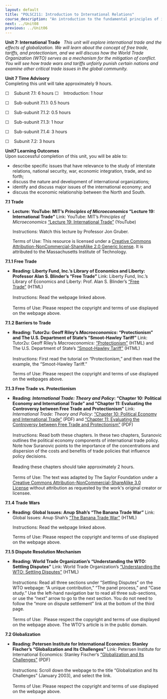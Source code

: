 ```yaml
---
layout: default
title: "POLSC211: Introduction to International Relations"
course_description: "An introduction to the fundamental principles of international relations within the political science framework, exploring issues related to the politics and ethics of global welfare, war, world poverty, disease, trade policy, environmental concerns, human rights, and terrorism."
next: ../Unit08
previous: ../Unit06
---
```

**Unit 7: International Trade** <span id="7"></span> 
*This unit will explore international trade and the effects of
globalization. We will learn about the concept of free trade, tariffs,
and protectionism, and we will discuss how the World Trade Organization
(WTO) serves as a mechanism for the mitigation of conflict. You will see
how trade wars and tariffs unfairly punish certain nations and examine
other critical trade issues in the global community.*

**Unit 7 Time Advisory**  
Completing this unit will take approximately 9 hours.  
  
 ☐    Subunit 7.1: 6 hours
☐    Introduction: 1 hour  
  
 ☐    Sub-subunit 7.1.1: 0.5 hours  
  
 ☐    Sub-subunit 7.1.2: 0.5 hours  
  
 ☐    Sub-subunit 7.1.3: 1 hour  
  
 ☐    Sub-subunit 7.1.4: 3 hours

☐    Subunit 7.2: 3 hours

**Unit7 Learning Outcomes**  
Upon successful completion of this unit, you will be able to:
-   describe specific issues that have relevance to the study of
    interstate relations, national security, war, economic integration,
    trade, and so forth;
-   <span dir="LTR">discuss the nature and development of international
    organizations;</span>
-   identify and discuss major issues of the international economy; and
-   discuss the economic relationship between the North and South.

**7.1 Trade** <span id="7.1"></span> 
-   **Lecture: YouTube: MIT’s *Principles of Microeconomics* “Lecture
    19: International Trade”**
    Link: YouTube: MIT’s *Principles of Microeconomics* [“Lecture 19:
    International
    Trade”](http://www.youtube.com/watch?v=oju-1Ogh1ks) (YouTube)  
      
     Instructions: Watch this lecture by Professor Jon Gruber.  
      
     Terms of Use: This resource is licensed under a [Creative Commons
    Attribution-NonCommercial-ShareAlike 2.0 Generic
    license](http://creativecommons.org/licenses/by-nc-sa/2.0/). It is
    attributed to the Massachusetts Institute of Technology. 

**7.1.1 Free Trade** <span id="7.1.1"></span> 
-   **Reading: Liberty Fund, Inc.’s Library of Economics and Liberty:
    Professor Alan S. Blinder’s “Free Trade”**
    Link: Liberty Fund, Inc.’s Library of Economics and Liberty: Prof.
    Alan S. Blinder’s [“Free
    Trade”](http://www.econlib.org/library/Enc/FreeTrade.html) (HTML)  
        
     Instructions: Read the webpage linked above.  
        
     Terms of Use: Please respect the copyright and terms of use
    displayed on the webpage above.

**7.1.2 Barriers to Trade** <span id="7.1.2"></span> 
-   **Reading: Tutor2u: Geoff Riley’s *Macroeconomics*: “Protectionism”
    and The U.S. Department of State’s “Smoot-Hawley Tariff”**
    Link: Tutor2u: Geoff Riley’s *Macroeconomics:*
    [“Protectionism”](http://tutor2u.net/economics/revision-notes/a2-macro-protectionism.html) (HTML)
    and The U.S. Department of State’s [“Smoot-Hawley
    Tariff”](http://future.state.gov/when/timeline/1921_timeline/smoot_tariff.html) (HTML)  
        
     Instructions: First read the tutorial on “Protectionism,” and then
    read the example, the “Smoot-Hawley Tariff.”  
      
     Terms of Use: Please respect the copyright and terms of use
    displayed on the webpages above.

**7.1.3 Free Trade vs. Protectionism** <span id="7.1.3"></span> 
-   **Reading: *International Trade: Theory and Policy*: “Chapter 10:
    Political Economy and International Trade” and “Chapter 11:
    Evaluating the Controversy between Free Trade and Protectionism”**
    Link: *International Trade: Theory and Policy*: [“Chapter 10:
    Political Economy and International
    Trade”](https://resources.saylor.org/wwwresources/archived/site/textbooks/International%20Trade%20-%20Theory%20and%20Policy.pdf) (PDF)
    and [“Chapter 11: Evaluating the Controversy between Free Trade and
    Protectionism”](https://resources.saylor.org/wwwresources/archived/site/textbooks/International%20Trade%20-%20Theory%20and%20Policy.pdf) (PDF)  
        
     Instructions: Read both these chapters. In these two chapters,
    Suranovic outlines the political economy components of international
    trade policy. Note how Suranovic points to the importance of the
    concentrations and dispersion of the costs and benefits of trade
    policies that influence policy decisions.  
        
     Reading these chapters should take approximately 2 hours.  
        
     Terms of Use: The text was adapted by The Saylor Foundation under a
    [Creative Commons Attribution-NonCommercial-ShareAlike 3.0
    License](http://creativecommons.org/licenses/by-nc-sa/3.0/) without
    attribution as requested by the work's original creator or licensee.

**7.1.4 Trade Wars** <span id="7.1.4"></span> 
-   **Reading: Global Issues: Anup Shah’s “The Banana Trade War”**
    Link: Global Issues: Anup Shah’s [“The Banana Trade
    War”](http://www.globalissues.org/article/63/the-banana-trade-war) (HTML)  
      
     Instructions: Read the webpage linked above.  
      
     Terms of Use: Please respect the copyright and terms of use
    displayed on the webpage above.

**7.1.5 Dispute Resolution Mechanism** <span id="7.1.5"></span> 
-   **Reading: World Trade Organization’s “Understanding the WTO:
    Settling Disputes”**
    Link: World Trade Organization’s [“Understanding the WTO: Settling
    Disputes”](http://www.wto.org/english/thewto_e/whatis_e/tif_e/disp1_e.htm)
    (HTML)  
        
     Instructions: Read all three sections under “Settling Disputes” on
    the WTO webpage: “A unique contribution,” “The panel process,” and
    “Case study.” Use the left-hand navigation bar to read all three
    sub-sections, or use the “next” arrow to go to the next section. You
    do not need to follow the “more on dispute settlement” link at the
    bottom of the third page.    
        
     Terms of Use:  Please respect the copyright and terms of use
    displayed on the webpage above. The WTO's article is in the public
    domain. 

**7.2 Globalization** <span id="7.2"></span> 
-   **Reading: Petersen Institute for International Economics: Stanley
    Fischer’s “Globalization and Its Challenges”**
    Link: Petersen Institute for International Economics: Stanley
    Fischer’s [“Globalization and Its
    Challenges”](http://iie.com/fischer/sl.html) (PDF)  
        
     Instructions: Scroll down the webpage to the title “Globalization
    and Its Challenges” (January 2003), and select the link.    
        
     Terms of Use: Please respect the copyright and terms of use
    displayed on the webpage above.


